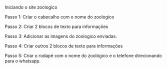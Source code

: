 Iniciando o site zoologico

Passo 1: Criar o cabecalho com o nome do zoologico

Passo 2: Criar 2 blocos de texto para informações

Passo 3: Adicionar as imagens do zoologico enviadas.

Passo 4: Criar outros 2 blocos de texto para informações

Passo 5: Criar o rodapé com o nome do zoológico e o telefone direcionando para o whatsapp.